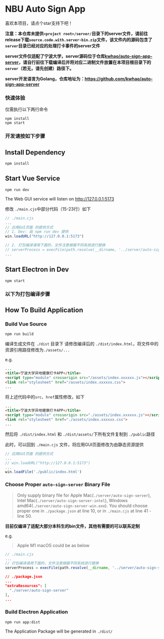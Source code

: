 # NBU Auto Sign App

喜欢本项目，请点个star支持下吧！

**注意：本仓库未提供`<project root>/server/`目录下的server文件，请前往release下载`source.code.with.server-bin.zip`文件，该文件内的源码包含了`server`目录已经对应的处理打卡事件的server文件**

**server文件仅适配了宁波大学，server源码位于仓库[kwhao/auto-sign-app-server](https://github.com/kwhao/auto-sign-app-server)，请自行前往下载编译后并将对应二进制文件放置在本项目根目录下的`server`（若无，请先创建）路径下。**

**server开发语言为Golang，仓库地址为：https://github.com/kwhao/auto-sign-app-server**

### 快速体验

仅需执行以下两行命令

```shell
npm install
npm start
```

### 开发请按如下步骤

## Install Dependency

```shell
npm install
```

## Start Vue Service

```shell
npm run dev
```

The Web GUI service will listen on http://127.0.0.1:5173

修改 `./main.cjs`中部分代码（15-23行）如下
```js
// ./main.cjs
...
// 应用GUI页面 的提供方式
// 1. Dev: 由 npm run dev 提供
win.loadURL("http://127.0.0.1:5173")

// 2. 打包编译请用下面的，文件注意根据不同系统进行替换
// serverProcess = execFile(path.resolve(__dirname, '../server/auto-sign-server'))
...
```

## Start Electron in Dev

```shell
npm start
```

### 以下为打包编译步骤

## How To Build Application

### Build Vue Source

```shell
npm run build
```

编译生成文件在 `./dist` 目录下
请修改编译后的 `./dist/index.html`，将文件中的资源引用路径修改为`./assets/...`

e.g.

```html
...
<title>宁波大学异地健康打卡APP</title>
<script type="module" crossorigin src="/assets/index.xxxxxx.js"></script>
<link rel="stylesheet" href="/assets/index.xxxxxx.css">
...
```

将上述代码中的`src`、`href`属性修改，如下

```html
...
<title>宁波大学异地健康打卡APP</title>
<script type="module" crossorigin src="./assets/index.xxxxxx.js"></script>
<link rel="stylesheet" href="./assets/index.xxxxxx.css">
...
```

然后将 `./dist/index.html` 和 `./dist/assets/`下所有文件复制到 `./public`路径

此时，可以回到 `./main.cjs` 文件，将应用GUI页面修改为由静态资源提供

```js
// 应用GUI页面 的提供方式
...
// win.loadURL("http://127.0.0.1:5173")
...
win.loadFile('./public/index.html')
```

### Choose Proper `auto-sign-server` Binary File

> Only supply binary file for Apple Mac(`./server/auto-sign-server`), Intel Mac(`./server/auto-sign-server-intel`),
> Windows amd64(`./server/auto-sign-server-win.exe`).
> You should choose proper one in `./package.json` at line 10, or in `./main.cjs` at line 41 - line 50.

**目前仅编译了适配大部分本科生的bin文件，其他有需要的可以联系定制**

e.g.
> Apple M1 macOS could be as below

```js
// ./main.cjs
...
// 打包编译请用下面的，文件注意根据不同系统进行替换
serverProcess = execFile(path.resolve(__dirname, '../server/auto-sign-server'))
```

```json
// ./package.json
...
"extraResources": [
  "./server/auto-sign-server"
],
...
```

### Build Electron Application

```shell
npm run app:dist
```

The Application Package will be generated in `./dist/`
